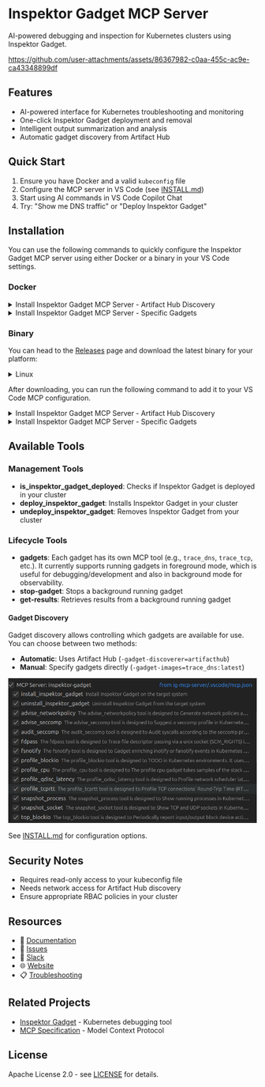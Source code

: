 # Inspektor Gadget MCP Server

AI-powered debugging and inspection for Kubernetes clusters using Inspektor Gadget.

https://github.com/user-attachments/assets/86367982-c0aa-455c-ac9e-ca43348899df

## Features

- AI-powered interface for Kubernetes troubleshooting and monitoring
- One-click Inspektor Gadget deployment and removal
- Intelligent output summarization and analysis
- Automatic gadget discovery from Artifact Hub

## Quick Start

1. Ensure you have Docker and a valid `kubeconfig` file
2. Configure the MCP server in VS Code (see [INSTALL.md](INSTALL.md))
3. Start using AI commands in VS Code Copilot Chat
4. Try: "Show me DNS traffic" or "Deploy Inspektor Gadget"

## Installation

You can use the following commands to quickly configure the Inspektor Gadget MCP server using either Docker or a binary in your VS Code settings.

### Docker

<summary>
  <details>
    <summary>Install Inspektor Gadget MCP Server - Artifact Hub Discovery</summary>
    <pre><code>code --add-mcp '{
  "name": "inspektor-gadget",
  "command": "docker",
  "args": [
    "run",
    "-i",
    "--rm",
    "--mount",
    "type=bind,src=${env:HOME}/.kube/config,dst=/kubeconfig",
    "ghcr.io/inspektor-gadget/ig-mcp-server:latest",
    "-gadget-discoverer=artifacthub"
  ]
}'</code></pre>
  </details>
<details>
    <summary>Install Inspektor Gadget MCP Server - Specific Gadgets</summary>
    <pre><code>code --add-mcp '{
  "name": "inspektor-gadget",
  "command": "docker",
  "args": [
    "run",
    "-i",
    "--rm",
    "--mount",
    "type=bind,src=${env:HOME}/.kube/config,dst=/kubeconfig",
    "ghcr.io/inspektor-gadget/ig-mcp-server:latest",
    "-gadget-images=trace_dns:latest,trace_tcp:latest,snapshot_process:latest,snapshot_socket:latest"
  ]
}'</code></pre>
  </details>
</summary>

### Binary

You can head to the [Releases](https://github.com/inspektor-gadget/ig-mcp-server/releases) page and download the latest binary for your platform:

<summary>
  <details>
    <summary>Linux</summary>
    <pre><code>MCP_VERSION=$(curl -s https://api.github.com/repos/inspektor-gadget/ig-mcp-server/releases/latest | jq -r .tag_name)
MCP_ARCH=amd64
curl -sL https://github.com/inspektor-gadget/ig-mcp-server/releases/download/${MCP_VERSION}/ig-mcp-server-linux-${MCP_ARCH}-${MCP_VERSION}.tar.gz | sudo tar -C /usr/local/bin -xzf - ig-mcp-server
</code></pre>
  </details>
</summary>

After downloading, you can run the following command to add it to your VS Code MCP configuration.

<summary>
  <details>
    <summary>Install Inspektor Gadget MCP Server - Artifact Hub Discovery</summary>
    <pre><code>code --add-mcp '{
  "name": "inspektor-gadget",
  "command": "ig-mcp-server",
  "args": [
    "-gadget-discoverer=artifacthub"
  ]
}'</code></pre>
  </details>
<details>
    <summary>Install Inspektor Gadget MCP Server - Specific Gadgets</summary>
    <pre><code>code --add-mcp '{
    "name": "inspektor-gadget",
    "command": "ig-mcp-server",
    "args": [
      "-gadget-images=trace_dns:latest,trace_tcp:latest"
    ]
}'</code></pre>
    </details>
</summary>

## Available Tools

### Management Tools
- **is_inspektor_gadget_deployed**: Checks if Inspektor Gadget is deployed in your cluster
- **deploy_inspektor_gadget**: Installs Inspektor Gadget in your cluster
- **undeploy_inspektor_gadget**: Removes Inspektor Gadget from your cluster

### Lifecycle Tools

- **gadgets**: Each gadget has its own MCP tool (e.g., `trace_dns`, `trace_tcp`, etc.). It currently supports running gadgets in foreground mode, which is useful for debugging/development and also in background mode for observability.
- **stop-gadget**: Stops a background running gadget
- **get-results**: Retrieves results from a background running gadget

#### Gadget Discovery

Gadget discovery allows controlling which gadgets are available for use. You can choose between two methods:

- **Automatic**: Uses Artifact Hub (`-gadget-discoverer=artifacthub`)
- **Manual**: Specify gadgets directly (`-gadget-images=trace_dns:latest`)

![Gadget Tools](media/gadget-tools.png)

See [INSTALL.md](INSTALL.md) for configuration options.

## Security Notes

- Requires read-only access to your kubeconfig file
- Needs network access for Artifact Hub discovery
- Ensure appropriate RBAC policies in your cluster

## Resources

- 📖 [Documentation](https://inspektor-gadget.io/docs/)
- 🐛 [Issues](https://github.com/inspektor-gadget/ig-mcp-server/issues)
- 💬 [Slack](https://kubernetes.slack.com/channels/inspektor-gadget)
- 🌐 [Website](https://inspektor-gadget.io/)
- 📋 [Troubleshooting](TROUBLESHOOTING.md)

## Related Projects

- [Inspektor Gadget](https://github.com/inspektor-gadget/inspektor-gadget) - Kubernetes debugging tool
- [MCP Specification](https://spec.modelcontextprotocol.io/) - Model Context Protocol

## License

Apache License 2.0 - see [LICENSE](LICENSE) for details.
